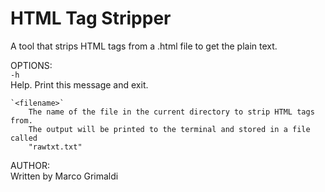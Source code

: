 # HTML Tag Stripper

A tool that strips HTML tags from a .html file to get the plain text.

OPTIONS:  
    `-h`    
        Help. Print this message and exit.    
        
    `<filename>`     
        The name of the file in the current directory to strip HTML tags from.  
        The output will be printed to the terminal and stored in a file called  
        "rawtxt.txt"    
        
AUTHOR:  
    Written by Marco Grimaldi  
